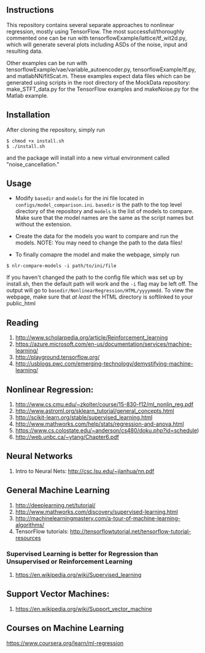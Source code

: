 ## Instructions
This repository contains several separate approaches to nonlinear regression,
mostly using TensorFlow. The most successful/thoroughly commented one can be
run with tensorflowExample/lattice/tf_wit2d.py, which will generate several
plots including ASDs of the noise, input and resulting data.

Other examples can be run with tensorflowExample/vae/variable_autoencoder.py,
tensorflowExample/tf.py, and matlabNN/fitScat.m. These examples expect data
files which can be generated using scripts in the root directory of the
MockData repository: make_STFT_data.py for the TensorFlow examples and
makeNoise.py for the Matlab example. 


## Installation
After cloning the repository, simply run
```shell
$ chmod +x install.sh
$ ./install.sh
```
and the package will install into a new virtual environment called
"noise\_cancellation." 


## Usage
* Modify `basedir` and `models` for the ini file located in `configs/model_comparison.ini`.
`basedir` is the path to the top level directory of the repository and `models` is the
list of models to compare. Make sure that the model names are the same as the script names
but without the extension. 

* Create the data for the models you want to compare and run the models.
NOTE: You may need to change the path to the data files!

* To finally comapre the model and make the webpage, simply run
```shell
$ nlr-compare-models -i path/to/ini/file
```
If you haven't changed the path to the config file which was set up by install.sh, then
the default path will work and the `-i` flag may be left off. The output will go to
`basedir/NonlinearRegression/HTML/yyyymmdd`. To view the webpage, make sure that
_at least_ the HTML directory is softlinked to your public\_html

## Reading
1. http://www.scholarpedia.org/article/Reinforcement_learning
1. https://azure.microsoft.com/en-us/documentation/services/machine-learning/
1. http://playground.tensorflow.org/
1. http://usblogs.pwc.com/emerging-technology/demystifying-machine-learning/


## Nonlinear Regression:
1. http://www.cs.cmu.edu/~zkolter/course/15-830-f12/ml_nonlin_reg.pdf
1. http://www.astroml.org/sklearn_tutorial/general_concepts.html
1. http://scikit-learn.org/stable/supervised_learning.html
1. http://www.mathworks.com/help/stats/regression-and-anova.html
1. https://www.cs.colostate.edu/~anderson/cs480/doku.php?id=schedule)
1. http://web.unbc.ca/~ytang/Chapter6.pdf


## Neural Networks
1. Intro to Neural Nets: http://csc.lsu.edu/~jianhua/nn.pdf


## General Machine Learning
1. http://deeplearning.net/tutorial/
1. http://www.mathworks.com/discovery/supervised-learning.html
1. http://machinelearningmastery.com/a-tour-of-machine-learning-algorithms/
1. TensorFlow tutorials: http://tensorflowtutorial.net/tensorflow-tutorial-resources


### Supervised Learning is better for Regression than Unsupervised or Reinforcement Learning
1. https://en.wikipedia.org/wiki/Supervised_learning


## Support Vector Machines:
1. https://en.wikipedia.org/wiki/Support_vector_machine


## Courses on Machine Learning
https://www.coursera.org/learn/ml-regression
